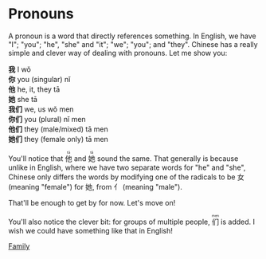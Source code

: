 # Pronouns
A pronoun is a word that directly references something. In English, we have "I"; "you"; "he", "she" and "it"; "we"; "you"; and "they". Chinese has a really simple and clever way of dealing with pronouns. Let me show you:

<div class="phrase">
    <strong>我</strong> <span>I</span> <span>wǒ</span>
</div>

<div class="phrase">
    <strong>你</strong> <span>you (singular)</span> <span>nǐ</span>
</div>

<div class="phrase">
    <strong>他</strong> <span>he, it, they</span> <span>tā</span>
</div>

<div class="phrase">
    <strong>她</strong> <span>she</span> <span>tā</span>
</div>

<div class="phrase">
    <strong>我们</strong> <span>we, us</span> <span>wǒ men</span>
</div>

<div class="phrase">
    <strong>你们</strong> <span>you (plural)</span> <span>nǐ men</span>
</div>

<div class="phrase">
    <strong>他们</strong> <span>they (male/mixed)</span> <span>tā men</span>
</div>

<div class="phrase">
    <strong>她们</strong> <span>they (female only)</span> <span>tā men</span>
</div>

You'll notice that <ruby>他 <rt>tā</rt></ruby> and <ruby>她 <rt>tā</rt></ruby> sound the same. That generally is because unlike in English, where we have two separate words for "he" and "she", Chinese only differs the words by modifying one of the radicals to be 女 (meaning "female") for 她, from 亻 (meaning "male").

That'll be enough to get by for now. Let's move on!

You'll also notice the clever bit: for groups of multiple people, <ruby>们 <rt>men</rt></ruby> is added. I wish we could have something like that in English!

<a href="basics/family.md" class="next">Family</a>
